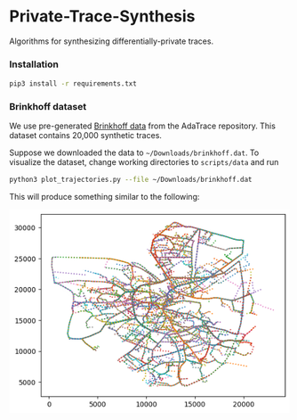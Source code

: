 # Private-Trace-Synthesis
Algorithms for synthesizing differentially-private traces.

### Installation
```bash
pip3 install -r requirements.txt
```

### Brinkhoff dataset
We use pre-generated [Brinkhoff data](https://github.com/git-disl/AdaTrace/blob/master/brinkhoff.dat) from the AdaTrace repository. This dataset contains 20,000 synthetic traces.

Suppose we downloaded the data to `~/Downloads/brinkhoff.dat`. To visualize the dataset, change working directories to `scripts/data` and run

```bash
python3 plot_trajectories.py --file ~/Downloads/brinkhoff.dat
```

This will produce something similar to the following:

![alt text](images/brinkhoff.png)
